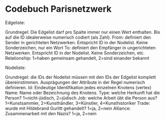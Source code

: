 # Codebuch Parisnetzwerk
Edgeliste:

Grundregel: Die Edgelist darf pro Spalte immer nur einen Wert enthalten. Bis auf die ID idealerweise numerisch codiert (als Zahl).
From:	definiert den Sender in gerichteten Netzwerken. Entspricht ID in der Nodelist. Keine Sonderzeichen, nur ein Wort
To: 	definiert den Empfänger in ungerichteten Netzwerken. Entspricht ID in der Nodelist. Keine Sonderzeichen, etc. 
Relationship:	1=haben gemeinsam gehandelt, 2=sind einander bekannt
	
	
	
	
Nodeliste:

Grundregel: die IDs der Nodelist müssen mit den IDs der Edgelist komplett übereinstimmen. Ausprägungen der Attribute in der Regel numerisch definieren.
Id:	Eindeutige Identifikation jedes einzelnen Knotens (vertex)
Name:	Name oder Bezeichnung des Knotens. 
Type:	welche Herkunft hat die Person? 1=nicht-jüdisch, 2=jüdisch
Job:	welche Arbeit übt die Person aus? 1=Kunstsammler, 2=Kunsthändler, 3=Künstler, 4=Kunsthistoriker
Trade:	wurde mit Hildebrand Gurlitt gehandelt? 1=ja, 2=nein
Alliance:	Zusammenarbeit mit den Nazis? 1=ja, 2=nein
